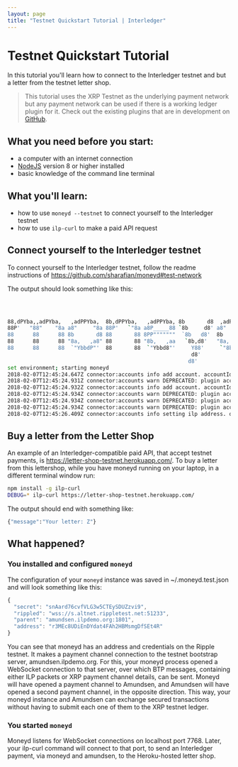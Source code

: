 ```yaml
---
layout: page
title: "Testnet Quickstart Tutorial | Interledger"
---
```

# Testnet Quickstart Tutorial

In this tutorial you'll learn how to connect to the Interledger testnet and but a letter from the testnet letter shop.

> This tutorial uses the XRP Testnet as the underlying payment network but any payment network can be used if there is a working ledger plugin for it. Check out the existing plugins that are in development on [GitHub](https://github.com/search?utf8=%E2%9C%93&q=ilp-plugin-).

## What you need before you start:

* a computer with an internet connection
* [NodeJS](https://nodejs.org/en/download/current/) version 8 or higher installed
* basic knowledge of the command line terminal

## What you'll learn:

* how to use `moneyd --testnet` to connect yourself to the Interledger testnet
* how to use `ilp-curl` to make a paid API request

## Connect yourself to the Interledger testnet

To connect yourself to the Interledger testnet, follow the readme instructions of https://github.com/sharafian/moneyd#test-network

The output should look something like this:


```sh
                                                                           88
                                                                           88
                                                                           88
88,dPYba,,adPYba,   ,adPPYba,  8b,dPPYba,   ,adPPYba, 8b       d8  ,adPPYb,88
88P'   "88"    "8a a8"     "8a 88P'   `"8a a8P_____88 `8b     d8' a8"    `Y88
88      88      88 8b       d8 88       88 8PP"""""""  `8b   d8'  8b       88
88      88      88 "8a,   ,a8" 88       88 "8b,   ,aa   `8b,d8'   "8a,   ,d88
88      88      88  `"YbbdP"'  88       88  `"Ybbd8"'     Y88'     `"8bbdP"Y8
                                                          d8'
                                                         d8'
set environment; starting moneyd
2018-02-07T12:45:24.647Z connector:accounts info add account. accountId=parent
2018-02-07T12:45:24.931Z connector:accounts warn DEPRECATED: plugin accessed deprecated _log property. accountId=parent
2018-02-07T12:45:24.932Z connector:accounts info add account. accountId=local
2018-02-07T12:45:24.934Z connector:accounts warn DEPRECATED: plugin accessed deprecated _log property. accountId=local
2018-02-07T12:45:24.934Z connector:accounts warn DEPRECATED: plugin accessed deprecated _store property. accountId=local
2018-02-07T12:45:24.934Z connector:accounts warn DEPRECATED: plugin accessed deprecated _store property. accountId=local
2018-02-07T12:45:26.409Z connector:accounts info setting ilp address. oldAddress=unknown newAddress=test.amundsen.bmp.btp18q1.YaXT9omsIYLREfR3p77Sh8iomSOCONEvAgD24AL4smE
```

## Buy a letter from the Letter Shop

An example of an Interledger-compatible paid API, that accept testnet payments, is https://letter-shop-testnet.herokuapp.com/.
To buy a letter from this lettershop, while you have moneyd running on your laptop, in a different terminal window run:

```sh
npm install -g ilp-curl
DEBUG=* ilp-curl https://letter-shop-testnet.herokuapp.com/
```

The output should end with something like:

```sh
{"message":"Your letter: Z"}
```

## What happened?
### You installed and configured `moneyd`
The configuration of your `moneyd` instance was saved in ~/.moneyd.test.json and will look something like this:
```js
{
  "secret": "snAard76cvfVLG3w5CTEySDUZzvi9",
  "rippled": "wss://s.altnet.rippletest.net:51233",
  "parent": "amundsen.ilpdemo.org:1801",
  "address": "r3MEc8UDiEnDYdat4FAh2HBMsmgDfSEt4R"
}
```

You can see that moneyd has an address and credentials on the Ripple testnet. It makes a payment channel connection to the testnet bootstrap server, amundsen.ilpdemo.org. For this, your moneyd process opened a WebSocket connection to that server, over which BTP messages, containing either ILP packets or XRP payment channel details, can be sent. Moneyd will have opened a payment channel to Amundsen, and Amundsen will have opened a second payment channel, in the opposite direction. This way, your moneyd instance and Amundsen can exchange secured transactions without having to submit each one of them to the XRP testnet ledger.

### You started `moneyd`

Moneyd listens for WebSocket connections on localhost port 7768. Later, your ilp-curl command will connect to that port, to send an Interledger payment, via moneyd and amundsen, to the Heroku-hosted letter shop.


